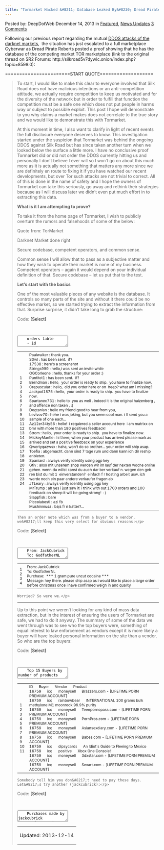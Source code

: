 ```yaml
---
title: "Tormarket Hacked &#8211; Database Leaked By&#8230; Dread Pirate Roberts"
---
```



<span>Posted by: DeepDotWeb </span>
<span>December 14, 2013</span>
<span>in <a href="https://g-i-r.github.io/deepdotweb/category/deepdot-news/" rel="category tag">Featured</a>, <a href="https://g-i-r.github.io/deepdotweb/category/news-updates/" rel="category tag">News Updates</a></span>
<span><a href="https://g-i-r.github.io/deepdotweb/2013/12/14/tormarket-hacked-database-leaked-by-dread-pirate-roberts/#comments">3 Comments</a></span>


<p>Following our previous report regarding the mutual <a href="https://g-i-r.github.io/deepdotweb/2013/12/13/so-whats-going-on-with-all-these-ddos-attacks/">DDOS attacks of the darknet markets</a>,  the situation has just escalated to a full marketplace Cyberwar as Dread Pirate Roberts posted a proof showing that he has the database of the competing market TOR marketplace (link to the original thread on SR2 Forums: http://silkroad5v7dywlc.onion/index.php?topic=8598.0):</p>
<p>=======================START QUOTE===================</p>
<blockquote><p>To start, I would like to make this clear to everyone involved that Silk Road does not have malicious intentions or an anti-competition attitude, we actually require competition to keep us motivated and for the diversity of the network but in order to fulfill that function the competition must be a safe one which does not put people in harms way or subject to possible exploit. This post I hope will demonstrate to you why claims a market makes does not correlate to the true story and we would like to demonstrate this with Tormarket.</p>
<p>At this moment in time, I also want to clarify in light of recent events the full disclosure everyone deserves to know. This investigation started under the suspicion that Tormarket was behind the ongoing DDOS against Silk Road but has since taken another turn when we looked below the surface a little more. I have no conclusive proof Tormarket did or did not order the DDOS currently hitting us and personally I don&#8217;t believe I ever will so I won&#8217;t go on about this much more as it is actually not something that matters any more since we are definitely en route to fixing it if you have watched our recent developments, but over Tor such attacks are not trivial to correct. All of this is done in the name of safety and I hope the owners of Tormarket can take this seriously, go away and rethink their strategies because as I will discuss later we didn&#8217;t even put much effort in to extracting this data.</p>
<p><strong>What is it I am attempting to prove?</strong></p>
<p>To take it from the home page of Tormarket, I wish to publicly overturn the rumors and falsehoods of some of the below:</p>
<div>
<div>Quote from: TorMarket</div>
</div>
<p>Darknet Market done right</p>
<p>Secure codebase, competent operators, and common sense.</p>
<p>Common sense I will allow that to pass as a subjective matter and how they wish to operate their market is none of my business. Competent operators &#8211; again it would depend on your individual definition of that. Secure codebase &#8211; let us put that to the test.</p>
<p><strong>Let&#8217;s start with the basics</strong></p>
<p>One of the most valuable pieces of any website is the database. It controls so many parts of the site and without it there could be no effective market, so we started trying to extract the information from that. Surprise surprise, it didn&#8217;t take long to grab the structure:</p>
<div>Code: <a>[Select]</a></div>
    
<div id="crayon-581cb69c9ef2d133486314" class="crayon-syntax crayon-theme-classic crayon-font-monaco crayon-os-pc print-yes notranslate" data-settings=" minimize scroll-mouseover" style=" margin-top: 12px; margin-bottom: 12px; font-size: 12px !important; line-height: 15px !important;">
<div class="crayon-toolbar" data-settings=" mouseover overlay hide delay" style="font-size: 12px !important;height: 18px !important; line-height: 18px !important;"><span class="crayon-title"></span>
<div class="crayon-tools" style="font-size: 12px !important;height: 18px !important; line-height: 18px !important;"><div class="crayon-button crayon-nums-button" title="Toggle Line Numbers"><div class="crayon-button-icon"></div></div><div class="crayon-button crayon-plain-button" title="Toggle Plain Code"><div class="crayon-button-icon"></div></div><div class="crayon-button crayon-wrap-button" title="Toggle Line Wrap"><div class="crayon-button-icon"></div></div><div class="crayon-button crayon-expand-button" title="Expand Code"><div class="crayon-button-icon"></div></div><div class="crayon-button crayon-copy-button" title="Copy"><div class="crayon-button-icon"></div></div><div class="crayon-button crayon-popup-button" title="Open Code In New Window"><div class="crayon-button-icon"></div></div></div></div>
<div class="crayon-info" style="min-height: 16.8px !important; line-height: 16.8px !important;"></div>
<div class="crayon-plain-wrap"><textarea wrap="soft" class="crayon-plain print-no" data-settings="dblclick" readonly style="-moz-tab-size:4; -o-tab-size:4; -webkit-tab-size:4; tab-size:4; font-size: 12px !important; line-height: 15px !important;">
    orders table
    - id
    - price
    - status
    - qt
    - address
    - notes
    - crypto_currency_id
    - buyer_id
    - buyer_username
    - vendor_username
    - vendor_id
    
    vendor table
    - id
    - username
    - banned
    - currency
    - location
    - messages_id
    - messages_body</textarea></div>
<div class="crayon-main" style="">
<table class="crayon-table">
<tr class="crayon-row">
<td class="crayon-nums " data-settings="show">
<div class="crayon-nums-content" style="font-size: 12px !important; line-height: 15px !important;"><div class="crayon-num" data-line="crayon-581cb69c9ef2d133486314-1">1</div><div class="crayon-num crayon-striped-num" data-line="crayon-581cb69c9ef2d133486314-2">2</div><div class="crayon-num" data-line="crayon-581cb69c9ef2d133486314-3">3</div><div class="crayon-num crayon-striped-num" data-line="crayon-581cb69c9ef2d133486314-4">4</div><div class="crayon-num" data-line="crayon-581cb69c9ef2d133486314-5">5</div><div class="crayon-num crayon-striped-num" data-line="crayon-581cb69c9ef2d133486314-6">6</div><div class="crayon-num" data-line="crayon-581cb69c9ef2d133486314-7">7</div><div class="crayon-num crayon-striped-num" data-line="crayon-581cb69c9ef2d133486314-8">8</div><div class="crayon-num" data-line="crayon-581cb69c9ef2d133486314-9">9</div><div class="crayon-num crayon-striped-num" data-line="crayon-581cb69c9ef2d133486314-10">10</div><div class="crayon-num" data-line="crayon-581cb69c9ef2d133486314-11">11</div><div class="crayon-num crayon-striped-num" data-line="crayon-581cb69c9ef2d133486314-12">12</div><div class="crayon-num" data-line="crayon-581cb69c9ef2d133486314-13">13</div><div class="crayon-num crayon-striped-num" data-line="crayon-581cb69c9ef2d133486314-14">14</div><div class="crayon-num" data-line="crayon-581cb69c9ef2d133486314-15">15</div><div class="crayon-num crayon-striped-num" data-line="crayon-581cb69c9ef2d133486314-16">16</div><div class="crayon-num" data-line="crayon-581cb69c9ef2d133486314-17">17</div><div class="crayon-num crayon-striped-num" data-line="crayon-581cb69c9ef2d133486314-18">18</div><div class="crayon-num" data-line="crayon-581cb69c9ef2d133486314-19">19</div><div class="crayon-num crayon-striped-num" data-line="crayon-581cb69c9ef2d133486314-20">20</div><div class="crayon-num" data-line="crayon-581cb69c9ef2d133486314-21">21</div></div>
</td>
<td class="crayon-code"><div class="crayon-pre" style="font-size: 12px !important; line-height: 15px !important; -moz-tab-size:4; -o-tab-size:4; -webkit-tab-size:4; tab-size:4;"><div class="crayon-line" id="crayon-581cb69c9ef2d133486314-1"><span class="crayon-e">orders </span><span class="crayon-i">table</span></div><div class="crayon-line crayon-striped-line" id="crayon-581cb69c9ef2d133486314-2"> <span class="crayon-h"> </span><span class="crayon-o">-</span><span class="crayon-h"> </span><span class="crayon-i">id</span></div><div class="crayon-line" id="crayon-581cb69c9ef2d133486314-3"> <span class="crayon-h"> </span><span class="crayon-o">-</span><span class="crayon-h"> </span><span class="crayon-i">price</span></div><div class="crayon-line crayon-striped-line" id="crayon-581cb69c9ef2d133486314-4"> <span class="crayon-h"> </span><span class="crayon-o">-</span><span class="crayon-h"> </span><span class="crayon-i">status</span></div><div class="crayon-line" id="crayon-581cb69c9ef2d133486314-5"> <span class="crayon-h"> </span><span class="crayon-o">-</span><span class="crayon-h"> </span><span class="crayon-i">qt</span></div><div class="crayon-line crayon-striped-line" id="crayon-581cb69c9ef2d133486314-6"> <span class="crayon-h"> </span><span class="crayon-o">-</span><span class="crayon-h"> </span><span class="crayon-i">address</span></div><div class="crayon-line" id="crayon-581cb69c9ef2d133486314-7"> <span class="crayon-h"> </span><span class="crayon-o">-</span><span class="crayon-h"> </span><span class="crayon-i">notes</span></div><div class="crayon-line crayon-striped-line" id="crayon-581cb69c9ef2d133486314-8"> <span class="crayon-h"> </span><span class="crayon-o">-</span><span class="crayon-h"> </span><span class="crayon-v">crypto_currency</span><span class="crayon-sy">_</span>id<span class="crayon-h"> </span></div><div class="crayon-line" id="crayon-581cb69c9ef2d133486314-9"> <span class="crayon-h"> </span><span class="crayon-o">-</span><span class="crayon-h"> </span><span class="crayon-v">buyer</span><span class="crayon-sy">_</span>id</div><div class="crayon-line crayon-striped-line" id="crayon-581cb69c9ef2d133486314-10"> <span class="crayon-h"> </span><span class="crayon-o">-</span><span class="crayon-h"> </span><span class="crayon-v">buyer</span><span class="crayon-sy">_</span>username</div><div class="crayon-line" id="crayon-581cb69c9ef2d133486314-11"> <span class="crayon-h"> </span><span class="crayon-o">-</span><span class="crayon-h"> </span><span class="crayon-v">vendor</span><span class="crayon-sy">_</span>username</div><div class="crayon-line crayon-striped-line" id="crayon-581cb69c9ef2d133486314-12"> <span class="crayon-h"> </span><span class="crayon-o">-</span><span class="crayon-h"> </span><span class="crayon-e">vendor_id</span></div><div class="crayon-line" id="crayon-581cb69c9ef2d133486314-13">&nbsp;</div><div class="crayon-line crayon-striped-line" id="crayon-581cb69c9ef2d133486314-14"><span class="crayon-e">vendor </span><span class="crayon-i">table</span></div><div class="crayon-line" id="crayon-581cb69c9ef2d133486314-15"> <span class="crayon-h"> </span><span class="crayon-o">-</span><span class="crayon-h"> </span><span class="crayon-i">id</span></div><div class="crayon-line crayon-striped-line" id="crayon-581cb69c9ef2d133486314-16"> <span class="crayon-h"> </span><span class="crayon-o">-</span><span class="crayon-h"> </span><span class="crayon-i">username</span></div><div class="crayon-line" id="crayon-581cb69c9ef2d133486314-17"> <span class="crayon-h"> </span><span class="crayon-o">-</span><span class="crayon-h"> </span><span class="crayon-i">banned</span></div><div class="crayon-line crayon-striped-line" id="crayon-581cb69c9ef2d133486314-18"> <span class="crayon-h"> </span><span class="crayon-o">-</span><span class="crayon-h"> </span><span class="crayon-i">currency</span></div><div class="crayon-line" id="crayon-581cb69c9ef2d133486314-19"> <span class="crayon-h"> </span><span class="crayon-o">-</span><span class="crayon-h"> </span><span class="crayon-i">location</span></div><div class="crayon-line crayon-striped-line" id="crayon-581cb69c9ef2d133486314-20"> <span class="crayon-h"> </span><span class="crayon-o">-</span><span class="crayon-h"> </span><span class="crayon-v">messages</span><span class="crayon-sy">_</span>id</div><div class="crayon-line" id="crayon-581cb69c9ef2d133486314-21"> <span class="crayon-h"> </span><span class="crayon-o">-</span><span class="crayon-h"> </span><span class="crayon-v">messages_body</span></div></div></td>
</tr>
</table>
</div>
</div>
    
    Now we&#8217;ve had a sneak peak at their table structure, it was decided to have a trawl through the messages that vendors had sent to customers. We will list a little segment below, some vendors here might recognize their own messages with of course sensitive information removed from below.</p>
<div>Code: <a>[Select]</a></div>
    
<div id="crayon-581cb69c9ef3f037753930" class="crayon-syntax crayon-theme-classic crayon-font-monaco crayon-os-pc print-yes notranslate" data-settings=" minimize scroll-mouseover" style=" margin-top: 12px; margin-bottom: 12px; font-size: 12px !important; line-height: 15px !important;">
<div class="crayon-toolbar" data-settings=" mouseover overlay hide delay" style="font-size: 12px !important;height: 18px !important; line-height: 18px !important;"><span class="crayon-title"></span>
<div class="crayon-tools" style="font-size: 12px !important;height: 18px !important; line-height: 18px !important;"><div class="crayon-button crayon-nums-button" title="Toggle Line Numbers"><div class="crayon-button-icon"></div></div><div class="crayon-button crayon-plain-button" title="Toggle Plain Code"><div class="crayon-button-icon"></div></div><div class="crayon-button crayon-wrap-button" title="Toggle Line Wrap"><div class="crayon-button-icon"></div></div><div class="crayon-button crayon-expand-button" title="Expand Code"><div class="crayon-button-icon"></div></div><div class="crayon-button crayon-copy-button" title="Copy"><div class="crayon-button-icon"></div></div><div class="crayon-button crayon-popup-button" title="Open Code In New Window"><div class="crayon-button-icon"></div></div></div></div>
<div class="crayon-info" style="min-height: 16.8px !important; line-height: 16.8px !important;"></div>
<div class="crayon-plain-wrap"><textarea wrap="soft" class="crayon-plain print-no" data-settings="dblclick" readonly style="-moz-tab-size:4; -o-tab-size:4; -webkit-tab-size:4; tab-size:4; font-size: 12px !important; line-height: 15px !important;">
    Paulwalker : thank you.
    S0wl : has been sent.  if?
    17538 : here's a screenshot
    Strings999 : hello,i was sent an invite while
    OGCorleone : hello, thanks for your order :)
    Puntitot1 : has been sent.  if?
    Berndman : hello,  your order is ready to ship.  you have to finalize now.
    Crepuscular : hello,  did you order here or on  heep? what am i missing?
    Jackpot1875 : hello,  your order is ready to ship.  you have to finalize now.
    Spartanec731 : hello to  you as well . indeed it is the original haizenberg , and offence non taken , :)
    Dogtanian : hello my friend good to hear from you,
    Levlvov70 : hehe i was joking, but you seem cool man. i ll send you a sample of one each...
    Az12er34ty56 : hello!  i requiered a seller account here  i am matrixx on bmr with more than 180 positives feedback!
    Strom : hello,  your order is ready to ship.  you have to finalize now.
    MickeyMantle : hi there, when your product has arrived please mark as arrived and set a positive feedback on your experience
    Qwertyqazwsx : haha, won't do so brother... your order will ship asap.
    Toefia : abgemacht. dann sind 7 tage rum und dann kann ich dir reship anbieten.
    Spaniard : always verify identity using pgp key
    Gtiv : allso mit unserem shop werden wir im lauf der nexten woche online gehen. wenn du willst kanst du auch dar ber verkauf n. wegen den geb ren bist du mit 1  einverstanden?  einfach f r hosting arbeit usw. ich werde noch ein paar andere verkaufer fragen ab
    JTLeary : always verify identity using pgp key
    MrTrump : ah yes i just saw it! i think with out 1700 orders and 100  feedback on sheep it will be going strong! -)
    Slappfisk : bare
    Piccolabesti : azi fb
    Mushinmusa : bajs fr n katter?...   </textarea></div>
<div class="crayon-main" style="">
<table class="crayon-table">
<tr class="crayon-row">
<td class="crayon-nums " data-settings="show">
<div class="crayon-nums-content" style="font-size: 12px !important; line-height: 15px !important;"><div class="crayon-num" data-line="crayon-581cb69c9ef3f037753930-1">1</div><div class="crayon-num crayon-striped-num" data-line="crayon-581cb69c9ef3f037753930-2">2</div><div class="crayon-num" data-line="crayon-581cb69c9ef3f037753930-3">3</div><div class="crayon-num crayon-striped-num" data-line="crayon-581cb69c9ef3f037753930-4">4</div><div class="crayon-num" data-line="crayon-581cb69c9ef3f037753930-5">5</div><div class="crayon-num crayon-striped-num" data-line="crayon-581cb69c9ef3f037753930-6">6</div><div class="crayon-num" data-line="crayon-581cb69c9ef3f037753930-7">7</div><div class="crayon-num crayon-striped-num" data-line="crayon-581cb69c9ef3f037753930-8">8</div><div class="crayon-num" data-line="crayon-581cb69c9ef3f037753930-9">9</div><div class="crayon-num crayon-striped-num" data-line="crayon-581cb69c9ef3f037753930-10">10</div><div class="crayon-num" data-line="crayon-581cb69c9ef3f037753930-11">11</div><div class="crayon-num crayon-striped-num" data-line="crayon-581cb69c9ef3f037753930-12">12</div><div class="crayon-num" data-line="crayon-581cb69c9ef3f037753930-13">13</div><div class="crayon-num crayon-striped-num" data-line="crayon-581cb69c9ef3f037753930-14">14</div><div class="crayon-num" data-line="crayon-581cb69c9ef3f037753930-15">15</div><div class="crayon-num crayon-striped-num" data-line="crayon-581cb69c9ef3f037753930-16">16</div><div class="crayon-num" data-line="crayon-581cb69c9ef3f037753930-17">17</div><div class="crayon-num crayon-striped-num" data-line="crayon-581cb69c9ef3f037753930-18">18</div><div class="crayon-num" data-line="crayon-581cb69c9ef3f037753930-19">19</div><div class="crayon-num crayon-striped-num" data-line="crayon-581cb69c9ef3f037753930-20">20</div><div class="crayon-num" data-line="crayon-581cb69c9ef3f037753930-21">21</div><div class="crayon-num crayon-striped-num" data-line="crayon-581cb69c9ef3f037753930-22">22</div><div class="crayon-num" data-line="crayon-581cb69c9ef3f037753930-23">23</div><div class="crayon-num crayon-striped-num" data-line="crayon-581cb69c9ef3f037753930-24">24</div></div>
</td>
<td class="crayon-code"><div class="crayon-pre" style="font-size: 12px !important; line-height: 15px !important; -moz-tab-size:4; -o-tab-size:4; -webkit-tab-size:4; tab-size:4;"><div class="crayon-line" id="crayon-581cb69c9ef3f037753930-1"><span class="crayon-v">Paulwalker</span><span class="crayon-h"> </span><span class="crayon-o">:</span><span class="crayon-h"> </span><span class="crayon-e">thank </span><span class="crayon-v">you</span><span class="crayon-sy">.</span> <span class="crayon-h"> </span> </div><div class="crayon-line crayon-striped-line" id="crayon-581cb69c9ef3f037753930-2"><span class="crayon-v">S0wl</span><span class="crayon-h"> </span><span class="crayon-o">:</span><span class="crayon-h"> </span><span class="crayon-e">has </span><span class="crayon-e">been </span><span class="crayon-v">sent</span><span class="crayon-sy">.</span> <span class="crayon-h"> </span><span class="crayon-st">if</span><span class="crayon-sy">?</span> <span class="crayon-h"> </span> </div><div class="crayon-line" id="crayon-581cb69c9ef3f037753930-3"><span class="crayon-cn">17538</span><span class="crayon-h"> </span><span class="crayon-o">:</span><span class="crayon-h"> </span><span class="crayon-i">here</span><span class="crayon-s">'s a screenshot   </span></div><div class="crayon-line crayon-striped-line" id="crayon-581cb69c9ef3f037753930-4"><span class="crayon-s">Strings999 : hello,i was sent an invite while   </span></div><div class="crayon-line" id="crayon-581cb69c9ef3f037753930-5"><span class="crayon-s">OGCorleone : hello, thanks for your order :)   </span></div><div class="crayon-line crayon-striped-line" id="crayon-581cb69c9ef3f037753930-6"><span class="crayon-s">Puntitot1 : has been sent.  if?   </span></div><div class="crayon-line" id="crayon-581cb69c9ef3f037753930-7"><span class="crayon-s">Berndman : hello,  your order is ready to ship.  you have to finalize now.   </span></div><div class="crayon-line crayon-striped-line" id="crayon-581cb69c9ef3f037753930-8"><span class="crayon-s">Crepuscular : hello,  did you order here or on  heep? what am i missing?   </span></div><div class="crayon-line" id="crayon-581cb69c9ef3f037753930-9"><span class="crayon-s">Jackpot1875 : hello,  your order is ready to ship.  you have to finalize now.   </span></div><div class="crayon-line crayon-striped-line" id="crayon-581cb69c9ef3f037753930-10"><span class="crayon-s">Spartanec731 : hello to  you as well . indeed it is the original haizenberg , and offence non taken , :)   </span></div><div class="crayon-line" id="crayon-581cb69c9ef3f037753930-11"><span class="crayon-s">Dogtanian : hello my friend good to hear from you,   </span></div><div class="crayon-line crayon-striped-line" id="crayon-581cb69c9ef3f037753930-12"><span class="crayon-s">Levlvov70 : hehe i was joking, but you seem cool man. i ll send you a sample of one each...   </span></div><div class="crayon-line" id="crayon-581cb69c9ef3f037753930-13"><span class="crayon-s">Az12er34ty56 : hello!  i requiered a seller account here  i am matrixx on bmr with more than 180 positives feedback!   </span></div><div class="crayon-line crayon-striped-line" id="crayon-581cb69c9ef3f037753930-14"><span class="crayon-s">Strom : hello,  your order is ready to ship.  you have to finalize now.   </span></div><div class="crayon-line" id="crayon-581cb69c9ef3f037753930-15"><span class="crayon-s">MickeyMantle : hi there, when your product has arrived please mark as arrived and set a positive feedback on your experience   </span></div><div class="crayon-line crayon-striped-line" id="crayon-581cb69c9ef3f037753930-16"><span class="crayon-s">Qwertyqazwsx : haha, won'</span><span class="crayon-i">t</span><span class="crayon-h"> </span><span class="crayon-st">do</span><span class="crayon-h"> </span><span class="crayon-e">so </span><span class="crayon-v">brother</span><span class="crayon-sy">.</span><span class="crayon-sy">.</span><span class="crayon-sy">.</span><span class="crayon-h"> </span><span class="crayon-e">your </span><span class="crayon-e">order </span><span class="crayon-e">will </span><span class="crayon-e">ship </span><span class="crayon-v">asap</span><span class="crayon-sy">.</span> <span class="crayon-h"> </span> </div><div class="crayon-line" id="crayon-581cb69c9ef3f037753930-17"><span class="crayon-v">Toefia</span><span class="crayon-h"> </span><span class="crayon-o">:</span><span class="crayon-h"> </span><span class="crayon-v">abgemacht</span><span class="crayon-sy">.</span><span class="crayon-h"> </span><span class="crayon-e">dann </span><span class="crayon-i">sind</span><span class="crayon-h"> </span><span class="crayon-cn">7</span><span class="crayon-h"> </span><span class="crayon-e">tage </span><span class="crayon-e">rum </span><span class="crayon-e">und </span><span class="crayon-e">dann </span><span class="crayon-e">kann </span><span class="crayon-e">ich </span><span class="crayon-e">dir </span><span class="crayon-e">reship </span><span class="crayon-v">anbieten</span><span class="crayon-sy">.</span> <span class="crayon-h"> </span> </div><div class="crayon-line crayon-striped-line" id="crayon-581cb69c9ef3f037753930-18"><span class="crayon-v">Spaniard</span><span class="crayon-h"> </span><span class="crayon-o">:</span><span class="crayon-h"> </span><span class="crayon-e">always </span><span class="crayon-e">verify </span><span class="crayon-e">identity </span><span class="crayon-e">using </span><span class="crayon-e">pgp </span><span class="crayon-i">key</span> <span class="crayon-h"> </span> </div><div class="crayon-line" id="crayon-581cb69c9ef3f037753930-19"><span class="crayon-v">Gtiv</span><span class="crayon-h"> </span><span class="crayon-o">:</span><span class="crayon-h"> </span><span class="crayon-e">allso </span><span class="crayon-e">mit </span><span class="crayon-e">unserem </span><span class="crayon-e">shop </span><span class="crayon-e">werden </span><span class="crayon-e">wir </span><span class="crayon-e">im </span><span class="crayon-e">lauf </span><span class="crayon-e">der </span><span class="crayon-e">nexten </span><span class="crayon-e">woche </span><span class="crayon-e">online </span><span class="crayon-v">gehen</span><span class="crayon-sy">.</span><span class="crayon-h"> </span><span class="crayon-e">wenn </span><span class="crayon-e">du </span><span class="crayon-e">willst </span><span class="crayon-e">kanst </span><span class="crayon-e">du </span><span class="crayon-e">auch </span><span class="crayon-e">dar </span><span class="crayon-e">ber </span><span class="crayon-i">verkauf</span><span class="crayon-h"> </span><span class="crayon-v">n</span><span class="crayon-sy">.</span><span class="crayon-h"> </span><span class="crayon-e">wegen </span><span class="crayon-e">den </span><span class="crayon-e">geb </span><span class="crayon-e">ren </span><span class="crayon-e">bist </span><span class="crayon-e">du </span><span class="crayon-i">mit</span><span class="crayon-h"> </span><span class="crayon-cn">1</span> <span class="crayon-h"> </span><span class="crayon-v">einverstanden</span><span class="crayon-sy">?</span> <span class="crayon-h"> </span><span class="crayon-i">einfach</span><span class="crayon-h"> </span><span class="crayon-i">f</span><span class="crayon-h"> </span><span class="crayon-i">r</span><span class="crayon-h"> </span><span class="crayon-e">hosting </span><span class="crayon-e">arbeit </span><span class="crayon-v">usw</span><span class="crayon-sy">.</span><span class="crayon-h"> </span><span class="crayon-e">ich </span><span class="crayon-e">werde </span><span class="crayon-e">noch </span><span class="crayon-e">ein </span><span class="crayon-e">paar </span><span class="crayon-e">andere </span><span class="crayon-e">verkaufer </span><span class="crayon-e">fragen </span><span class="crayon-e">ab</span></div><div class="crayon-line crayon-striped-line" id="crayon-581cb69c9ef3f037753930-20"><span class="crayon-v">JTLeary</span><span class="crayon-h"> </span><span class="crayon-o">:</span><span class="crayon-h"> </span><span class="crayon-e">always </span><span class="crayon-e">verify </span><span class="crayon-e">identity </span><span class="crayon-e">using </span><span class="crayon-e">pgp </span><span class="crayon-e">key</span></div><div class="crayon-line" id="crayon-581cb69c9ef3f037753930-21"><span class="crayon-v">MrTrump</span><span class="crayon-h"> </span><span class="crayon-o">:</span><span class="crayon-h"> </span><span class="crayon-e">ah </span><span class="crayon-i">yes</span><span class="crayon-h"> </span><span class="crayon-i">i</span><span class="crayon-h"> </span><span class="crayon-e">just </span><span class="crayon-e">saw </span><span class="crayon-v">it</span><span class="crayon-o">!</span><span class="crayon-h"> </span><span class="crayon-i">i</span><span class="crayon-h"> </span><span class="crayon-e">think </span><span class="crayon-e">with </span><span class="crayon-i">out</span><span class="crayon-h"> </span><span class="crayon-cn">1700</span><span class="crayon-h"> </span><span class="crayon-e">orders </span><span class="crayon-st">and</span><span class="crayon-h"> </span><span class="crayon-cn">100</span> <span class="crayon-h"> </span><span class="crayon-e">feedback </span><span class="crayon-e">on </span><span class="crayon-e">sheep </span><span class="crayon-e">it </span><span class="crayon-e">will </span><span class="crayon-e">be </span><span class="crayon-e">going </span><span class="crayon-v">strong</span><span class="crayon-o">!</span><span class="crayon-h"> </span><span class="crayon-o">-</span><span class="crayon-sy">)</span><span class="crayon-h"> </span></div><div class="crayon-line crayon-striped-line" id="crayon-581cb69c9ef3f037753930-22"><span class="crayon-v">Slappfisk</span><span class="crayon-h"> </span><span class="crayon-o">:</span><span class="crayon-h"> </span><span class="crayon-i">bare</span> <span class="crayon-h"> </span> </div><div class="crayon-line" id="crayon-581cb69c9ef3f037753930-23"><span class="crayon-v">Piccolabesti</span><span class="crayon-h"> </span><span class="crayon-o">:</span><span class="crayon-h"> </span><span class="crayon-e">azi </span><span class="crayon-i">fb</span> <span class="crayon-h"> </span> </div><div class="crayon-line crayon-striped-line" id="crayon-581cb69c9ef3f037753930-24"><span class="crayon-v">Mushinmusa</span><span class="crayon-h"> </span><span class="crayon-o">:</span><span class="crayon-h"> </span><span class="crayon-e">bajs </span><span class="crayon-i">fr</span><span class="crayon-h"> </span><span class="crayon-i">n</span><span class="crayon-h"> </span><span class="crayon-v">katter</span><span class="crayon-sy">?</span><span class="crayon-sy">.</span><span class="crayon-sy">.</span><span class="crayon-sy">.</span> <span class="crayon-h"> </span> </div></div></td>
</tr>
</table>
</div>
</div>
    
    Then an order note which was from a buyer to a vendor, we&#8217;ll keep this very select for obvious reasons:</p>
<div>Code: <a>[Select]</a></div>
    
<div id="crayon-581cb69c9ef4c500279208" class="crayon-syntax crayon-theme-classic crayon-font-monaco crayon-os-pc print-yes notranslate" data-settings=" minimize scroll-mouseover" style=" margin-top: 12px; margin-bottom: 12px; font-size: 12px !important; line-height: 15px !important;">
<div class="crayon-toolbar" data-settings=" mouseover overlay hide delay" style="font-size: 12px !important;height: 18px !important; line-height: 18px !important;"><span class="crayon-title"></span>
<div class="crayon-tools" style="font-size: 12px !important;height: 18px !important; line-height: 18px !important;"><div class="crayon-button crayon-nums-button" title="Toggle Line Numbers"><div class="crayon-button-icon"></div></div><div class="crayon-button crayon-plain-button" title="Toggle Plain Code"><div class="crayon-button-icon"></div></div><div class="crayon-button crayon-wrap-button" title="Toggle Line Wrap"><div class="crayon-button-icon"></div></div><div class="crayon-button crayon-expand-button" title="Expand Code"><div class="crayon-button-icon"></div></div><div class="crayon-button crayon-copy-button" title="Copy"><div class="crayon-button-icon"></div></div><div class="crayon-button crayon-popup-button" title="Open Code In New Window"><div class="crayon-button-icon"></div></div></div></div>
<div class="crayon-info" style="min-height: 16.8px !important; line-height: 16.8px !important;"></div>
<div class="crayon-plain-wrap"><textarea wrap="soft" class="crayon-plain print-no" data-settings="dblclick" readonly style="-moz-tab-size:4; -o-tab-size:4; -webkit-tab-size:4; tab-size:4; font-size: 12px !important; line-height: 15px !important;">
    From: JackCubrick
    To: GodfatherNL
    Purchase:  *** 1 gram pure uncut cocaine ***
    Message: hey there. please ship asap as i would like to place a large order before christmas once i have confirmed weigh in and quality</textarea></div>
<div class="crayon-main" style="">
<table class="crayon-table">
<tr class="crayon-row">
<td class="crayon-nums " data-settings="show">
<div class="crayon-nums-content" style="font-size: 12px !important; line-height: 15px !important;"><div class="crayon-num" data-line="crayon-581cb69c9ef4c500279208-1">1</div><div class="crayon-num crayon-striped-num" data-line="crayon-581cb69c9ef4c500279208-2">2</div><div class="crayon-num" data-line="crayon-581cb69c9ef4c500279208-3">3</div><div class="crayon-num crayon-striped-num" data-line="crayon-581cb69c9ef4c500279208-4">4</div></div>
</td>
<td class="crayon-code"><div class="crayon-pre" style="font-size: 12px !important; line-height: 15px !important; -moz-tab-size:4; -o-tab-size:4; -webkit-tab-size:4; tab-size:4;"><div class="crayon-line" id="crayon-581cb69c9ef4c500279208-1"><span class="crayon-v">From</span><span class="crayon-o">:</span><span class="crayon-h"> </span><span class="crayon-e">JackCubrick</span></div><div class="crayon-line crayon-striped-line" id="crayon-581cb69c9ef4c500279208-2"><span class="crayon-st">To</span><span class="crayon-o">:</span><span class="crayon-h"> </span><span class="crayon-e">GodfatherNL</span></div><div class="crayon-line" id="crayon-581cb69c9ef4c500279208-3"><span class="crayon-v">Purchase</span><span class="crayon-o">:</span> <span class="crayon-h"> </span><span class="crayon-o">*</span><span class="crayon-o">*</span><span class="crayon-o">*</span><span class="crayon-h"> </span><span class="crayon-cn">1</span><span class="crayon-h"> </span><span class="crayon-e">gram </span><span class="crayon-e">pure </span><span class="crayon-e">uncut </span><span class="crayon-e ">cocaine *</span><span class="crayon-o">*</span><span class="crayon-o">*</span></div><div class="crayon-line crayon-striped-line" id="crayon-581cb69c9ef4c500279208-4"><span class="crayon-v">Message</span><span class="crayon-o">:</span><span class="crayon-h"> </span><span class="crayon-e">hey </span><span class="crayon-v">there</span><span class="crayon-sy">.</span><span class="crayon-h"> </span><span class="crayon-e">please </span><span class="crayon-e">ship </span><span class="crayon-e">asap </span><span class="crayon-st">as</span><span class="crayon-h"> </span><span class="crayon-i">i</span><span class="crayon-h"> </span><span class="crayon-e">would </span><span class="crayon-e">like </span><span class="crayon-st">to</span><span class="crayon-h"> </span><span class="crayon-i">place</span><span class="crayon-h"> </span><span class="crayon-i">a</span><span class="crayon-h"> </span><span class="crayon-e">large </span><span class="crayon-e">order </span><span class="crayon-e">before </span><span class="crayon-e">christmas </span><span class="crayon-i">once</span><span class="crayon-h"> </span><span class="crayon-i">i</span><span class="crayon-h"> </span><span class="crayon-e">have </span><span class="crayon-e">confirmed </span><span class="crayon-e">weigh </span><span class="crayon-st">in</span><span class="crayon-h"> </span><span class="crayon-st">and</span><span class="crayon-h"> </span><span class="crayon-v">quality</span></div></div></td>
</tr>
</table>
</div>
</div>
    
    Worried? So were we.</p>
<hr/>
<p>Up to this point we weren&#8217;t looking for any kind of mass data extraction, but in the interest of ensuring the users of Tormarket are safe, we had to do it anyway. The summary of some of the data we went through was to see who the top buyers were, something of equal interest to law enforcement as vendors except it is more likely a buyer will have leaked personal information on the site than a vendor. So who are the top buyers:</p>
<div>Code: <a>[Select]</a></div>
    
<div id="crayon-581cb69c9ef55031949316" class="crayon-syntax crayon-theme-classic crayon-font-monaco crayon-os-pc print-yes notranslate" data-settings=" minimize scroll-mouseover" style=" margin-top: 12px; margin-bottom: 12px; font-size: 12px !important; line-height: 15px !important;">
<div class="crayon-toolbar" data-settings=" mouseover overlay hide delay" style="font-size: 12px !important;height: 18px !important; line-height: 18px !important;"><span class="crayon-title"></span>
<div class="crayon-tools" style="font-size: 12px !important;height: 18px !important; line-height: 18px !important;"><div class="crayon-button crayon-nums-button" title="Toggle Line Numbers"><div class="crayon-button-icon"></div></div><div class="crayon-button crayon-plain-button" title="Toggle Plain Code"><div class="crayon-button-icon"></div></div><div class="crayon-button crayon-wrap-button" title="Toggle Line Wrap"><div class="crayon-button-icon"></div></div><div class="crayon-button crayon-expand-button" title="Expand Code"><div class="crayon-button-icon"></div></div><div class="crayon-button crayon-copy-button" title="Copy"><div class="crayon-button-icon"></div></div><div class="crayon-button crayon-popup-button" title="Open Code In New Window"><div class="crayon-button-icon"></div></div></div></div>
<div class="crayon-info" style="min-height: 16.8px !important; line-height: 16.8px !important;"></div>
<div class="crayon-plain-wrap"><textarea wrap="soft" class="crayon-plain print-no" data-settings="dblclick" readonly style="-moz-tab-size:4; -o-tab-size:4; -webkit-tab-size:4; tab-size:4; font-size: 12px !important; line-height: 15px !important;">
    Top 15 Buyers by number of products purchased
    
    Buyer ID   Buyer Name
    16759      icq
    13621      jackcubrick
    12226      shedrik
    11994      dreamsage
    13100      purpleextreme
    12274      [redacted]
    18634      [redacted]
    10625      sebb66g
    13572      choicethespi
    16611      felsad
    14731      marvel
    11001      madcunt33
    13127      sleep12
    18308      roxas50
    13132      rstevens</textarea></div>
<div class="crayon-main" style="">
<table class="crayon-table">
<tr class="crayon-row">
<td class="crayon-nums " data-settings="show">
<div class="crayon-nums-content" style="font-size: 12px !important; line-height: 15px !important;"><div class="crayon-num" data-line="crayon-581cb69c9ef55031949316-1">1</div><div class="crayon-num crayon-striped-num" data-line="crayon-581cb69c9ef55031949316-2">2</div><div class="crayon-num" data-line="crayon-581cb69c9ef55031949316-3">3</div><div class="crayon-num crayon-striped-num" data-line="crayon-581cb69c9ef55031949316-4">4</div><div class="crayon-num" data-line="crayon-581cb69c9ef55031949316-5">5</div><div class="crayon-num crayon-striped-num" data-line="crayon-581cb69c9ef55031949316-6">6</div><div class="crayon-num" data-line="crayon-581cb69c9ef55031949316-7">7</div><div class="crayon-num crayon-striped-num" data-line="crayon-581cb69c9ef55031949316-8">8</div><div class="crayon-num" data-line="crayon-581cb69c9ef55031949316-9">9</div><div class="crayon-num crayon-striped-num" data-line="crayon-581cb69c9ef55031949316-10">10</div><div class="crayon-num" data-line="crayon-581cb69c9ef55031949316-11">11</div><div class="crayon-num crayon-striped-num" data-line="crayon-581cb69c9ef55031949316-12">12</div><div class="crayon-num" data-line="crayon-581cb69c9ef55031949316-13">13</div><div class="crayon-num crayon-striped-num" data-line="crayon-581cb69c9ef55031949316-14">14</div><div class="crayon-num" data-line="crayon-581cb69c9ef55031949316-15">15</div><div class="crayon-num crayon-striped-num" data-line="crayon-581cb69c9ef55031949316-16">16</div><div class="crayon-num" data-line="crayon-581cb69c9ef55031949316-17">17</div><div class="crayon-num crayon-striped-num" data-line="crayon-581cb69c9ef55031949316-18">18</div></div>
</td>
<td class="crayon-code"><div class="crayon-pre" style="font-size: 12px !important; line-height: 15px !important; -moz-tab-size:4; -o-tab-size:4; -webkit-tab-size:4; tab-size:4;"><div class="crayon-line" id="crayon-581cb69c9ef55031949316-1"><span class="crayon-i">Top</span><span class="crayon-h"> </span><span class="crayon-cn">15</span><span class="crayon-h"> </span><span class="crayon-e">Buyers </span><span class="crayon-e">by </span><span class="crayon-e">number </span><span class="crayon-e">of </span><span class="crayon-e">products </span><span class="crayon-e">purchased</span></div><div class="crayon-line crayon-striped-line" id="crayon-581cb69c9ef55031949316-2">&nbsp;</div><div class="crayon-line" id="crayon-581cb69c9ef55031949316-3"><span class="crayon-e">Buyer </span><span class="crayon-i">ID</span> <span class="crayon-h"> </span> <span class="crayon-e">Buyer </span><span class="crayon-i">Name</span></div><div class="crayon-line crayon-striped-line" id="crayon-581cb69c9ef55031949316-4"><span class="crayon-cn">16759</span> <span class="crayon-h"> </span> <span class="crayon-h"> </span> <span class="crayon-h"> </span><span class="crayon-i">icq</span></div><div class="crayon-line" id="crayon-581cb69c9ef55031949316-5"><span class="crayon-cn">13621</span> <span class="crayon-h"> </span> <span class="crayon-h"> </span> <span class="crayon-h"> </span><span class="crayon-i">jackcubrick</span></div><div class="crayon-line crayon-striped-line" id="crayon-581cb69c9ef55031949316-6"><span class="crayon-cn">12226</span> <span class="crayon-h"> </span> <span class="crayon-h"> </span> <span class="crayon-h"> </span><span class="crayon-i">shedrik</span></div><div class="crayon-line" id="crayon-581cb69c9ef55031949316-7"><span class="crayon-cn">11994</span> <span class="crayon-h"> </span> <span class="crayon-h"> </span> <span class="crayon-h"> </span><span class="crayon-i">dreamsage</span></div><div class="crayon-line crayon-striped-line" id="crayon-581cb69c9ef55031949316-8"><span class="crayon-cn">13100</span> <span class="crayon-h"> </span> <span class="crayon-h"> </span> <span class="crayon-h"> </span><span class="crayon-i">purpleextreme</span></div><div class="crayon-line" id="crayon-581cb69c9ef55031949316-9"><span class="crayon-cn">12274</span> <span class="crayon-h"> </span> <span class="crayon-h"> </span> <span class="crayon-h"> </span><span class="crayon-sy">[</span><span class="crayon-v">redacted</span><span class="crayon-sy">]</span></div><div class="crayon-line crayon-striped-line" id="crayon-581cb69c9ef55031949316-10"><span class="crayon-cn">18634</span> <span class="crayon-h"> </span> <span class="crayon-h"> </span> <span class="crayon-h"> </span><span class="crayon-sy">[</span><span class="crayon-v">redacted</span><span class="crayon-sy">]</span></div><div class="crayon-line" id="crayon-581cb69c9ef55031949316-11"><span class="crayon-cn">10625</span> <span class="crayon-h"> </span> <span class="crayon-h"> </span> <span class="crayon-h"> </span><span class="crayon-i">sebb66g</span></div><div class="crayon-line crayon-striped-line" id="crayon-581cb69c9ef55031949316-12"><span class="crayon-cn">13572</span> <span class="crayon-h"> </span> <span class="crayon-h"> </span> <span class="crayon-h"> </span><span class="crayon-i">choicethespi</span></div><div class="crayon-line" id="crayon-581cb69c9ef55031949316-13"><span class="crayon-cn">16611</span> <span class="crayon-h"> </span> <span class="crayon-h"> </span> <span class="crayon-h"> </span><span class="crayon-i">felsad</span></div><div class="crayon-line crayon-striped-line" id="crayon-581cb69c9ef55031949316-14"><span class="crayon-cn">14731</span> <span class="crayon-h"> </span> <span class="crayon-h"> </span> <span class="crayon-h"> </span><span class="crayon-i">marvel</span></div><div class="crayon-line" id="crayon-581cb69c9ef55031949316-15"><span class="crayon-cn">11001</span> <span class="crayon-h"> </span> <span class="crayon-h"> </span> <span class="crayon-h"> </span><span class="crayon-i">madcunt33</span></div><div class="crayon-line crayon-striped-line" id="crayon-581cb69c9ef55031949316-16"><span class="crayon-cn">13127</span> <span class="crayon-h"> </span> <span class="crayon-h"> </span> <span class="crayon-h"> </span><span class="crayon-i">sleep12</span></div><div class="crayon-line" id="crayon-581cb69c9ef55031949316-17"><span class="crayon-cn">18308</span> <span class="crayon-h"> </span> <span class="crayon-h"> </span> <span class="crayon-h"> </span><span class="crayon-i">roxas50</span></div><div class="crayon-line crayon-striped-line" id="crayon-581cb69c9ef55031949316-18"><span class="crayon-cn">13132</span> <span class="crayon-h"> </span> <span class="crayon-h"> </span> <span class="crayon-h"> </span><span class="crayon-v">rstevens</span></div></div></td>
</tr>
</table>
</div>
</div>
    
    So user icq has the highest amount of products purchased. We investigated a little further to see precisely what he bought (and we could do this for every buyer I would like to point out):</p>
<div>Code: <a>[Select]</a></div>
    
<div id="crayon-581cb69c9ef5f353367188" class="crayon-syntax crayon-theme-classic crayon-font-monaco crayon-os-pc print-yes notranslate" data-settings=" minimize scroll-mouseover" style=" margin-top: 12px; margin-bottom: 12px; font-size: 12px !important; line-height: 15px !important;">
<div class="crayon-toolbar" data-settings=" mouseover overlay hide delay" style="font-size: 12px !important;height: 18px !important; line-height: 18px !important;"><span class="crayon-title"></span>
<div class="crayon-tools" style="font-size: 12px !important;height: 18px !important; line-height: 18px !important;"><div class="crayon-button crayon-nums-button" title="Toggle Line Numbers"><div class="crayon-button-icon"></div></div><div class="crayon-button crayon-plain-button" title="Toggle Plain Code"><div class="crayon-button-icon"></div></div><div class="crayon-button crayon-wrap-button" title="Toggle Line Wrap"><div class="crayon-button-icon"></div></div><div class="crayon-button crayon-expand-button" title="Expand Code"><div class="crayon-button-icon"></div></div><div class="crayon-button crayon-copy-button" title="Copy"><div class="crayon-button-icon"></div></div><div class="crayon-button crayon-popup-button" title="Open Code In New Window"><div class="crayon-button-icon"></div></div></div></div>
<div class="crayon-info" style="min-height: 16.8px !important; line-height: 16.8px !important;"></div>
<div class="crayon-plain-wrap"><textarea wrap="soft" class="crayon-plain print-no" data-settings="dblclick" readonly style="-moz-tab-size:4; -o-tab-size:4; -webkit-tab-size:4; tab-size:4; font-size: 12px !important; line-height: 15px !important;">
    ID      Buyer      Vendor      Product
    16759      icq      moneysell      Brazzers.com - [LIFETIME PORN PREMIUM ACCOUNT]
    16759      icq      rainbowbear      INTERNATIONAL 100 grams bulk methylone M1 moonrock 99.9% purity
    16759      icq      moneysell      Teenpornopass.com - [LIFETIME PORN PREMIUM ACCOUNT]
    16759      icq      moneysell      PornPros.com - [LIFETIME PORN PREMIUM ACCOUNT]
    16759      icq      moneysell      Asiansexdiary.com - [LIFETIME PORN PREMIUM ACCOUNT]
    16759      icq      moneysell      Babes.com - [LIFETIME PORN PREMIUM ACCOUNT]
    16759      icq      dipsycards      An Idiot's Guide to Fleeing to Mexico
    16759      icq      positive      Xbox One Console!
    16759      icq      moneysell      3dxstar.com - [LIFETIME PORN PREMIUM ACCOUNT]
    16759      icq      moneysell      Sexart.com - [LIFETIME PORN PREMIUM ACCOUNT]</textarea></div>
<div class="crayon-main" style="">
<table class="crayon-table">
<tr class="crayon-row">
<td class="crayon-nums " data-settings="show">
<div class="crayon-nums-content" style="font-size: 12px !important; line-height: 15px !important;"><div class="crayon-num" data-line="crayon-581cb69c9ef5f353367188-1">1</div><div class="crayon-num crayon-striped-num" data-line="crayon-581cb69c9ef5f353367188-2">2</div><div class="crayon-num" data-line="crayon-581cb69c9ef5f353367188-3">3</div><div class="crayon-num crayon-striped-num" data-line="crayon-581cb69c9ef5f353367188-4">4</div><div class="crayon-num" data-line="crayon-581cb69c9ef5f353367188-5">5</div><div class="crayon-num crayon-striped-num" data-line="crayon-581cb69c9ef5f353367188-6">6</div><div class="crayon-num" data-line="crayon-581cb69c9ef5f353367188-7">7</div><div class="crayon-num crayon-striped-num" data-line="crayon-581cb69c9ef5f353367188-8">8</div><div class="crayon-num" data-line="crayon-581cb69c9ef5f353367188-9">9</div><div class="crayon-num crayon-striped-num" data-line="crayon-581cb69c9ef5f353367188-10">10</div><div class="crayon-num" data-line="crayon-581cb69c9ef5f353367188-11">11</div></div>
</td>
<td class="crayon-code"><div class="crayon-pre" style="font-size: 12px !important; line-height: 15px !important; -moz-tab-size:4; -o-tab-size:4; -webkit-tab-size:4; tab-size:4;"><div class="crayon-line" id="crayon-581cb69c9ef5f353367188-1"><span class="crayon-i">ID</span> <span class="crayon-h"> </span> <span class="crayon-h"> </span> <span class="crayon-h"> </span><span class="crayon-i">Buyer</span> <span class="crayon-h"> </span> <span class="crayon-h"> </span> <span class="crayon-h"> </span><span class="crayon-i">Vendor</span> <span class="crayon-h"> </span> <span class="crayon-h"> </span> <span class="crayon-h"> </span><span class="crayon-i">Product</span></div><div class="crayon-line crayon-striped-line" id="crayon-581cb69c9ef5f353367188-2"><span class="crayon-cn">16759</span> <span class="crayon-h"> </span> <span class="crayon-h"> </span> <span class="crayon-h"> </span><span class="crayon-i">icq</span> <span class="crayon-h"> </span> <span class="crayon-h"> </span> <span class="crayon-h"> </span><span class="crayon-i">moneysell</span> <span class="crayon-h"> </span> <span class="crayon-h"> </span> <span class="crayon-h"> </span><span class="crayon-v">Brazzers</span><span class="crayon-sy">.</span><span class="crayon-v">com</span><span class="crayon-h"> </span><span class="crayon-o">-</span><span class="crayon-h"> </span><span class="crayon-sy">[</span><span class="crayon-e">LIFETIME </span><span class="crayon-e">PORN </span><span class="crayon-e">PREMIUM </span><span class="crayon-v">ACCOUNT</span><span class="crayon-sy">]</span></div><div class="crayon-line" id="crayon-581cb69c9ef5f353367188-3"><span class="crayon-cn">16759</span> <span class="crayon-h"> </span> <span class="crayon-h"> </span> <span class="crayon-h"> </span><span class="crayon-i">icq</span> <span class="crayon-h"> </span> <span class="crayon-h"> </span> <span class="crayon-h"> </span><span class="crayon-i">rainbowbear</span> <span class="crayon-h"> </span> <span class="crayon-h"> </span> <span class="crayon-h"> </span><span class="crayon-i">INTERNATIONAL</span><span class="crayon-h"> </span><span class="crayon-cn">100</span><span class="crayon-h"> </span><span class="crayon-e">grams </span><span class="crayon-e">bulk </span><span class="crayon-e">methylone </span><span class="crayon-e">M1 </span><span class="crayon-i">moonrock</span><span class="crayon-h"> </span><span class="crayon-cn">99.9</span><span class="crayon-o">%</span><span class="crayon-h"> </span><span class="crayon-i">purity</span></div><div class="crayon-line crayon-striped-line" id="crayon-581cb69c9ef5f353367188-4"><span class="crayon-cn">16759</span> <span class="crayon-h"> </span> <span class="crayon-h"> </span> <span class="crayon-h"> </span><span class="crayon-i">icq</span> <span class="crayon-h"> </span> <span class="crayon-h"> </span> <span class="crayon-h"> </span><span class="crayon-i">moneysell</span> <span class="crayon-h"> </span> <span class="crayon-h"> </span> <span class="crayon-h"> </span><span class="crayon-v">Teenpornopass</span><span class="crayon-sy">.</span><span class="crayon-v">com</span><span class="crayon-h"> </span><span class="crayon-o">-</span><span class="crayon-h"> </span><span class="crayon-sy">[</span><span class="crayon-e">LIFETIME </span><span class="crayon-e">PORN </span><span class="crayon-e">PREMIUM </span><span class="crayon-v">ACCOUNT</span><span class="crayon-sy">]</span></div><div class="crayon-line" id="crayon-581cb69c9ef5f353367188-5"><span class="crayon-cn">16759</span> <span class="crayon-h"> </span> <span class="crayon-h"> </span> <span class="crayon-h"> </span><span class="crayon-i">icq</span> <span class="crayon-h"> </span> <span class="crayon-h"> </span> <span class="crayon-h"> </span><span class="crayon-i">moneysell</span> <span class="crayon-h"> </span> <span class="crayon-h"> </span> <span class="crayon-h"> </span><span class="crayon-v">PornPros</span><span class="crayon-sy">.</span><span class="crayon-v">com</span><span class="crayon-h"> </span><span class="crayon-o">-</span><span class="crayon-h"> </span><span class="crayon-sy">[</span><span class="crayon-e">LIFETIME </span><span class="crayon-e">PORN </span><span class="crayon-e">PREMIUM </span><span class="crayon-v">ACCOUNT</span><span class="crayon-sy">]</span></div><div class="crayon-line crayon-striped-line" id="crayon-581cb69c9ef5f353367188-6"><span class="crayon-cn">16759</span> <span class="crayon-h"> </span> <span class="crayon-h"> </span> <span class="crayon-h"> </span><span class="crayon-i">icq</span> <span class="crayon-h"> </span> <span class="crayon-h"> </span> <span class="crayon-h"> </span><span class="crayon-i">moneysell</span> <span class="crayon-h"> </span> <span class="crayon-h"> </span> <span class="crayon-h"> </span><span class="crayon-v">Asiansexdiary</span><span class="crayon-sy">.</span><span class="crayon-v">com</span><span class="crayon-h"> </span><span class="crayon-o">-</span><span class="crayon-h"> </span><span class="crayon-sy">[</span><span class="crayon-e">LIFETIME </span><span class="crayon-e">PORN </span><span class="crayon-e">PREMIUM </span><span class="crayon-v">ACCOUNT</span><span class="crayon-sy">]</span></div><div class="crayon-line" id="crayon-581cb69c9ef5f353367188-7"><span class="crayon-cn">16759</span> <span class="crayon-h"> </span> <span class="crayon-h"> </span> <span class="crayon-h"> </span><span class="crayon-i">icq</span> <span class="crayon-h"> </span> <span class="crayon-h"> </span> <span class="crayon-h"> </span><span class="crayon-i">moneysell</span> <span class="crayon-h"> </span> <span class="crayon-h"> </span> <span class="crayon-h"> </span><span class="crayon-v">Babes</span><span class="crayon-sy">.</span><span class="crayon-v">com</span><span class="crayon-h"> </span><span class="crayon-o">-</span><span class="crayon-h"> </span><span class="crayon-sy">[</span><span class="crayon-e">LIFETIME </span><span class="crayon-e">PORN </span><span class="crayon-e">PREMIUM </span><span class="crayon-v">ACCOUNT</span><span class="crayon-sy">]</span></div><div class="crayon-line crayon-striped-line" id="crayon-581cb69c9ef5f353367188-8"><span class="crayon-cn">16759</span> <span class="crayon-h"> </span> <span class="crayon-h"> </span> <span class="crayon-h"> </span><span class="crayon-i">icq</span> <span class="crayon-h"> </span> <span class="crayon-h"> </span> <span class="crayon-h"> </span><span class="crayon-i">dipsycards</span> <span class="crayon-h"> </span> <span class="crayon-h"> </span> <span class="crayon-h"> </span><span class="crayon-e">An </span><span class="crayon-i">Idiot</span>'<span class="crayon-i">s</span><span class="crayon-h"> </span><span class="crayon-e">Guide </span><span class="crayon-st">to</span><span class="crayon-h"> </span><span class="crayon-e">Fleeing </span><span class="crayon-st">to</span><span class="crayon-h"> </span><span class="crayon-i">Mexico</span></div><div class="crayon-line" id="crayon-581cb69c9ef5f353367188-9"><span class="crayon-cn">16759</span> <span class="crayon-h"> </span> <span class="crayon-h"> </span> <span class="crayon-h"> </span><span class="crayon-i">icq</span> <span class="crayon-h"> </span> <span class="crayon-h"> </span> <span class="crayon-h"> </span><span class="crayon-i">positive</span> <span class="crayon-h"> </span> <span class="crayon-h"> </span> <span class="crayon-h"> </span><span class="crayon-e">Xbox </span><span class="crayon-e">One </span><span class="crayon-v">Console</span><span class="crayon-o">!</span></div><div class="crayon-line crayon-striped-line" id="crayon-581cb69c9ef5f353367188-10"><span class="crayon-cn">16759</span> <span class="crayon-h"> </span> <span class="crayon-h"> </span> <span class="crayon-h"> </span><span class="crayon-i">icq</span> <span class="crayon-h"> </span> <span class="crayon-h"> </span> <span class="crayon-h"> </span><span class="crayon-i">moneysell</span> <span class="crayon-h"> </span> <span class="crayon-h"> </span> <span class="crayon-h"> </span><span class="crayon-cn">3dxstar.com</span><span class="crayon-h"> </span><span class="crayon-o">-</span><span class="crayon-h"> </span><span class="crayon-sy">[</span><span class="crayon-e">LIFETIME </span><span class="crayon-e">PORN </span><span class="crayon-e">PREMIUM </span><span class="crayon-v">ACCOUNT</span><span class="crayon-sy">]</span></div><div class="crayon-line" id="crayon-581cb69c9ef5f353367188-11"><span class="crayon-cn">16759</span> <span class="crayon-h"> </span> <span class="crayon-h"> </span> <span class="crayon-h"> </span><span class="crayon-i">icq</span> <span class="crayon-h"> </span> <span class="crayon-h"> </span> <span class="crayon-h"> </span><span class="crayon-i">moneysell</span> <span class="crayon-h"> </span> <span class="crayon-h"> </span> <span class="crayon-h"> </span><span class="crayon-v">Sexart</span><span class="crayon-sy">.</span><span class="crayon-v">com</span><span class="crayon-h"> </span><span class="crayon-o">-</span><span class="crayon-h"> </span><span class="crayon-sy">[</span><span class="crayon-e">LIFETIME </span><span class="crayon-e">PORN </span><span class="crayon-e">PREMIUM </span><span class="crayon-v">ACCOUNT</span><span class="crayon-sy">]</span></div></div></td>
</tr>
</table>
</div>
</div>
    
    Somebody tell him you don&#8217;t need to pay these days. Let&#8217;s try another (jackcubrick):</p>
<div>Code: <a>[Select]</a></div>
    
<div id="crayon-581cb69c9ef6a959472083" class="crayon-syntax crayon-theme-classic crayon-font-monaco crayon-os-pc print-yes notranslate" data-settings=" minimize scroll-mouseover" style=" margin-top: 12px; margin-bottom: 12px; font-size: 12px !important; line-height: 15px !important;">
<div class="crayon-toolbar" data-settings=" mouseover overlay hide delay" style="font-size: 12px !important;height: 18px !important; line-height: 18px !important;"><span class="crayon-title"></span>
<div class="crayon-tools" style="font-size: 12px !important;height: 18px !important; line-height: 18px !important;"><div class="crayon-button crayon-nums-button" title="Toggle Line Numbers"><div class="crayon-button-icon"></div></div><div class="crayon-button crayon-plain-button" title="Toggle Plain Code"><div class="crayon-button-icon"></div></div><div class="crayon-button crayon-wrap-button" title="Toggle Line Wrap"><div class="crayon-button-icon"></div></div><div class="crayon-button crayon-expand-button" title="Expand Code"><div class="crayon-button-icon"></div></div><div class="crayon-button crayon-copy-button" title="Copy"><div class="crayon-button-icon"></div></div><div class="crayon-button crayon-popup-button" title="Open Code In New Window"><div class="crayon-button-icon"></div></div></div></div>
<div class="crayon-info" style="min-height: 16.8px !important; line-height: 16.8px !important;"></div>
<div class="crayon-plain-wrap"><textarea wrap="soft" class="crayon-plain print-no" data-settings="dblclick" readonly style="-moz-tab-size:4; -o-tab-size:4; -webkit-tab-size:4; tab-size:4; font-size: 12px !important; line-height: 15px !important;">
    Purchases made by jackcubrick
    Vendor: Product
    
    PureHeaven : 3 Grams of Tested 90% Cocaine...Verified Vendor!
    ozconnection L 1 gram Peru Cocaine Australia
    sunwu : 250mg Pure Alprazolam Powder (Xanax) - USA
    tomorrowman : 3 grams tan mdma crystals 85%+ purity
    demoniak : 2GR PINK Speed (dry)
    sunwu : 250mg Pure Alprazolam Powder (Xanax) - UK
    wilfred : 3.5g Hydroponic BUDS - HIGH THC - New Vendor Special !!
    justincase : 10 regular seeds - Hindu&amp;amp;#39;s Shiva
    uperspeedbros : 2g of Speed -- Amphetamine sulfate
    godfathernl : *** 1 gram pure uncut cocaine  ***</textarea></div>
<div class="crayon-main" style="">
<table class="crayon-table">
<tr class="crayon-row">
<td class="crayon-nums " data-settings="show">
<div class="crayon-nums-content" style="font-size: 12px !important; line-height: 15px !important;"><div class="crayon-num" data-line="crayon-581cb69c9ef6a959472083-1">1</div><div class="crayon-num crayon-striped-num" data-line="crayon-581cb69c9ef6a959472083-2">2</div><div class="crayon-num" data-line="crayon-581cb69c9ef6a959472083-3">3</div><div class="crayon-num crayon-striped-num" data-line="crayon-581cb69c9ef6a959472083-4">4</div><div class="crayon-num" data-line="crayon-581cb69c9ef6a959472083-5">5</div><div class="crayon-num crayon-striped-num" data-line="crayon-581cb69c9ef6a959472083-6">6</div><div class="crayon-num" data-line="crayon-581cb69c9ef6a959472083-7">7</div><div class="crayon-num crayon-striped-num" data-line="crayon-581cb69c9ef6a959472083-8">8</div><div class="crayon-num" data-line="crayon-581cb69c9ef6a959472083-9">9</div><div class="crayon-num crayon-striped-num" data-line="crayon-581cb69c9ef6a959472083-10">10</div><div class="crayon-num" data-line="crayon-581cb69c9ef6a959472083-11">11</div><div class="crayon-num crayon-striped-num" data-line="crayon-581cb69c9ef6a959472083-12">12</div><div class="crayon-num" data-line="crayon-581cb69c9ef6a959472083-13">13</div></div>
</td>
<td class="crayon-code"><div class="crayon-pre" style="font-size: 12px !important; line-height: 15px !important; -moz-tab-size:4; -o-tab-size:4; -webkit-tab-size:4; tab-size:4;"><div class="crayon-line" id="crayon-581cb69c9ef6a959472083-1"><span class="crayon-e">Purchases </span><span class="crayon-e">made </span><span class="crayon-e">by </span><span class="crayon-e">jackcubrick</span></div><div class="crayon-line crayon-striped-line" id="crayon-581cb69c9ef6a959472083-2"><span class="crayon-v">Vendor</span><span class="crayon-o">:</span><span class="crayon-h"> </span><span class="crayon-e">Product</span></div><div class="crayon-line" id="crayon-581cb69c9ef6a959472083-3">&nbsp;</div><div class="crayon-line crayon-striped-line" id="crayon-581cb69c9ef6a959472083-4"><span class="crayon-v">PureHeaven</span><span class="crayon-h"> </span><span class="crayon-o">:</span><span class="crayon-h"> </span><span class="crayon-cn">3</span><span class="crayon-h"> </span><span class="crayon-e">Grams </span><span class="crayon-e">of </span><span class="crayon-i">Tested</span><span class="crayon-h"> </span><span class="crayon-cn">90</span><span class="crayon-o">%</span><span class="crayon-h"> </span><span class="crayon-v">Cocaine</span><span class="crayon-sy">.</span><span class="crayon-sy">.</span><span class="crayon-sy">.</span><span class="crayon-e">Verified </span><span class="crayon-v">Vendor</span><span class="crayon-o">!</span></div><div class="crayon-line" id="crayon-581cb69c9ef6a959472083-5"><span class="crayon-i">ozconnection</span><span class="crayon-h"> </span><span class="crayon-i">L</span><span class="crayon-h"> </span><span class="crayon-cn">1</span><span class="crayon-h"> </span><span class="crayon-e">gram </span><span class="crayon-e">Peru </span><span class="crayon-e">Cocaine </span><span class="crayon-e">Australia</span></div><div class="crayon-line crayon-striped-line" id="crayon-581cb69c9ef6a959472083-6"><span class="crayon-v">sunwu</span><span class="crayon-h"> </span><span class="crayon-o">:</span><span class="crayon-h"> </span><span class="crayon-cn">250mg</span><span class="crayon-h"> </span><span class="crayon-e">Pure </span><span class="crayon-e">Alprazolam </span><span class="crayon-e">Powder</span><span class="crayon-h"> </span><span class="crayon-sy">(</span><span class="crayon-v">Xanax</span><span class="crayon-sy">)</span><span class="crayon-h"> </span><span class="crayon-o">-</span><span class="crayon-h"> </span><span class="crayon-e">USA</span></div><div class="crayon-line" id="crayon-581cb69c9ef6a959472083-7"><span class="crayon-v">tomorrowman</span><span class="crayon-h"> </span><span class="crayon-o">:</span><span class="crayon-h"> </span><span class="crayon-cn">3</span><span class="crayon-h"> </span><span class="crayon-e">grams </span><span class="crayon-e">tan </span><span class="crayon-e">mdma </span><span class="crayon-i">crystals</span><span class="crayon-h"> </span><span class="crayon-cn">85</span><span class="crayon-o">%</span><span class="crayon-o">+</span><span class="crayon-h"> </span><span class="crayon-e">purity</span></div><div class="crayon-line crayon-striped-line" id="crayon-581cb69c9ef6a959472083-8"><span class="crayon-v">demoniak</span><span class="crayon-h"> </span><span class="crayon-o">:</span><span class="crayon-h"> </span><span class="crayon-cn">2GR</span><span class="crayon-h"> </span><span class="crayon-e">PINK </span><span class="crayon-e">Speed</span><span class="crayon-h"> </span><span class="crayon-sy">(</span><span class="crayon-v">dry</span><span class="crayon-sy">)</span></div><div class="crayon-line" id="crayon-581cb69c9ef6a959472083-9"><span class="crayon-v">sunwu</span><span class="crayon-h"> </span><span class="crayon-o">:</span><span class="crayon-h"> </span><span class="crayon-cn">250mg</span><span class="crayon-h"> </span><span class="crayon-e">Pure </span><span class="crayon-e">Alprazolam </span><span class="crayon-e">Powder</span><span class="crayon-h"> </span><span class="crayon-sy">(</span><span class="crayon-v">Xanax</span><span class="crayon-sy">)</span><span class="crayon-h"> </span><span class="crayon-o">-</span><span class="crayon-h"> </span><span class="crayon-e">UK</span></div><div class="crayon-line crayon-striped-line" id="crayon-581cb69c9ef6a959472083-10"><span class="crayon-v">wilfred</span><span class="crayon-h"> </span><span class="crayon-o">:</span><span class="crayon-h"> </span><span class="crayon-cn">3.5g</span><span class="crayon-h"> </span><span class="crayon-e">Hydroponic </span><span class="crayon-v">BUDS</span><span class="crayon-h"> </span><span class="crayon-o">-</span><span class="crayon-h"> </span><span class="crayon-e">HIGH </span><span class="crayon-v">THC</span><span class="crayon-h"> </span><span class="crayon-o">-</span><span class="crayon-h"> </span><span class="crayon-r">New</span><span class="crayon-h"> </span><span class="crayon-e">Vendor </span><span class="crayon-v">Special</span><span class="crayon-h"> </span><span class="crayon-o">!</span><span class="crayon-o">!</span></div><div class="crayon-line" id="crayon-581cb69c9ef6a959472083-11"><span class="crayon-v">justincase</span><span class="crayon-h"> </span><span class="crayon-o">:</span><span class="crayon-h"> </span><span class="crayon-cn">10</span><span class="crayon-h"> </span><span class="crayon-e">regular </span><span class="crayon-v">seeds</span><span class="crayon-h"> </span><span class="crayon-o">-</span><span class="crayon-h"> </span><span class="crayon-v">Hindu</span><span class="crayon-o">&amp;</span><span class="crayon-v">amp</span><span class="crayon-sy">;</span><span class="crayon-p">#39;s Shiva</span></div><div class="crayon-line crayon-striped-line" id="crayon-581cb69c9ef6a959472083-12"><span class="crayon-v">uperspeedbros</span><span class="crayon-h"> </span><span class="crayon-o">:</span><span class="crayon-h"> </span><span class="crayon-cn">2g</span><span class="crayon-h"> </span><span class="crayon-e">of </span><span class="crayon-v">Speed</span><span class="crayon-h"> </span><span class="crayon-o">--</span><span class="crayon-h"> </span><span class="crayon-e">Amphetamine </span><span class="crayon-e">sulfate</span></div><div class="crayon-line" id="crayon-581cb69c9ef6a959472083-13"><span class="crayon-v">godfathernl</span><span class="crayon-h"> </span><span class="crayon-o">:</span><span class="crayon-h"> </span><span class="crayon-o">*</span><span class="crayon-o">*</span><span class="crayon-o">*</span><span class="crayon-h"> </span><span class="crayon-cn">1</span><span class="crayon-h"> </span><span class="crayon-e">gram </span><span class="crayon-e">pure </span><span class="crayon-e">uncut </span><span class="crayon-i">cocaine</span> <span class="crayon-h"> </span><span class="crayon-o">*</span><span class="crayon-o">*</span><span class="crayon-o">*</span></div></div></td>
</tr>
</table>
</div>
</div>
    
    So can this extraction be scaled up to getting entire lists of users? Well we found out:</p>
<div>Code: <a>[Select]</a></div>
    
<div id="crayon-581cb69c9ef73564270716" class="crayon-syntax crayon-theme-classic crayon-font-monaco crayon-os-pc print-yes notranslate" data-settings=" minimize scroll-mouseover" style=" margin-top: 12px; margin-bottom: 12px; font-size: 12px !important; line-height: 15px !important;">
<div class="crayon-toolbar" data-settings=" mouseover overlay hide delay" style="font-size: 12px !important;height: 18px !important; line-height: 18px !important;"><span class="crayon-title"></span>
<div class="crayon-tools" style="font-size: 12px !important;height: 18px !important; line-height: 18px !important;"><div class="crayon-button crayon-nums-button" title="Toggle Line Numbers"><div class="crayon-button-icon"></div></div><div class="crayon-button crayon-plain-button" title="Toggle Plain Code"><div class="crayon-button-icon"></div></div><div class="crayon-button crayon-wrap-button" title="Toggle Line Wrap"><div class="crayon-button-icon"></div></div><div class="crayon-button crayon-expand-button" title="Expand Code"><div class="crayon-button-icon"></div></div><div class="crayon-button crayon-copy-button" title="Copy"><div class="crayon-button-icon"></div></div><div class="crayon-button crayon-popup-button" title="Open Code In New Window"><div class="crayon-button-icon"></div></div></div></div>
<div class="crayon-info" style="min-height: 16.8px !important; line-height: 16.8px !important;"></div>
<div class="crayon-plain-wrap"><textarea wrap="soft" class="crayon-plain print-no" data-settings="dblclick" readonly style="-moz-tab-size:4; -o-tab-size:4; -webkit-tab-size:4; tab-size:4; font-size: 12px !important; line-height: 15px !important;">
    BuyerID,BuyerUsername
    10011,giveemhere
    10037,brian146
    10039,jayjay
    10042,downlowfunk
    10046,torrex
    10061,minimilk
    10066,mightymax
    10067,screwtape
    10069,datamatrix
    10072,shlooky
    10073,okipoki
    10078,brithney85w
    10081,greenjoker
    10082,odyssey47
    10086,magmush
    10090,mxwssh
    10095,gaviboy
    10100,milky
    10106,timtimebomb
    10107,slappfisk
    10108,brainman123
    10113,creepers1
    10127,ronaldo72
    10130,ch0sen
    10134,4corner
    10136,posrednik
    10146,lulz87
    10156,cweistein
    10158,afiddlerfair
    10171,frankiemachi
    10185,2q2
    10186,skizzdaghost
    10190,waltermichae
    10200,violetraindr
    10203,raeuberhotze
    10213,parleybowl84
    10215,boogersugar3
    10218,reiji
    10226,tjebbe
    10254,quiziti_
    10259,xylitol
    10268,bugnine9
    10282,skobeywan
    10296,muggle
    10298,melvvinn_
    10299,hdth
    10302,treemonk
    10310,silvercarrot
    10312,blaster2438
    10313,agape
    10316,gzo_
    10318,crevtiae
    10321,hitman
    10324,bigstoners
    10330,gigglebox
    10370,irishjunkie4
    10371,dimitriglitc
    10372,factory9
    10389,arya420
    10399,az12er34ty56
    10402,theroland
    10413,meggymix
    10418,monkeydust
    10418,m_
    10431,flipit
    10433,mrviking
    10437,h4rdc0r3
    10453,mcg324
    10455,loffer
    10455,_
    10461,thecrazyman1
    10467,pallymally
    10474,thayle
    10476,twistedrx
    10477,olddetleff
    10496,bigone77
    10498,groovetime79
    10511,dimetho
    10512,beardofneptune
    10518,unahmedishe
    10534,pretzelmaste
    10554,krick75
    10555,haremmac
    10558,stupid123
    10560,keeker34
    10562,angeldemom
    10567,fevolution
    10593,cocacoca
    10595,jackpot1875
    10610,hatchet13a
    10623,stimpackuser
    10624,lemon714
    10625,sebb66g
    10627,horstschorst
    10643,c17h21no4
    10648,rekt
    10649,snicker
    10653,eltorrelo
    10665,g0awayb4t1ng
    10671,cilius
    10704,mango420
    10706,depre553
    10708,hohoho
    10709,sulph84
    10732,davidian
    10733,renniemint
    10753,marcotb1287
    10756,neilarmstron
    10757,weedplease
    10758,acid420
    10769,skinnymalink
    10799,sternkraft
    10812,elesdee
    10819,graves
    10827,toplessmind
    10835,peterborough
    10841,bbb2
    10861,slapchop
    10885,needthatnow
    10892,nanonyymi
    10907,rator93
    10908,jumboballs7
    10909,gimmeabreak
    10921,planb
    10928,trevelyan
    10947,kappagrande
    10963,joe121
    10967,canesnake
    10968,monkey18
    10976,mr2happy
    10981,godsnameissm
    10982,raresh
    11001,madcunt33
    11012,stankydanky
    11016,1bigdog
    11038,d1rkd1g1tal
    11046,gyste1
    11053,johns282
    11071,trailertrash
    11078,masterblaste
    11100,lastresort
    11102,thcbuds
    11104,jeffhawkins
    11114,thelionshare
    11116,sournycd
    11120,hobbes
    11123,jameson
    11126,strom
    11137,ruffiee
    11147,jenslover
    11160,tiririca
    11162,blentron
    11168,5orlorn
    11170,jonnoj
    11175,mrmonster123
    11180,sillysally
    11182,deepelmo
    11188,panlanwan
    11200,scolopax
    11204,wikid50
    11222,thall
    11245,methy
    11256,jb299999
    11262,dendrix
    11268,westhebeast
    11271,docbenway71
    11274,moi_
    11280,pinecone25
    11288,phoon
    11293,damane033
    11296,jaystiles
    11317,gagao
    11320,spoot36
    11352,sloppyjoe
    11367,toomertoo
    11369,robertfr
    11377,rollin
    11381,carlitolegen
    11388,dogtanian
    11405,catlessrugged
    11413,kelevrahz
    11427,mmmesopus101
    11429,bubi
    11452,candles
    11453,goldbond
    11464,blustik
    11465,ballsacker
    11480,thetonik
    11484,boc
    11498,mrmagoo
    11499,tap
    11500,vaan1
    11508,zounce
    11511,bikerbum
    11524,acidroom123
    11533,zeek01
    11541,valueadded
    11545,50fifty
    11549,lionfish37
    11550,trent
    11564,sonicdeathmo
    11566,i7847463846
    11588,dr67p
    11595,wingotodman
    11597,brookey
    11601,motibiti
    11625,dack
    11647,poundtownher
    11651,luckycampbel
    11667,vidali_
    11683,potatobread
    11687,shaveandahai
    11693,heavyduty744
    11695,fpm10
    11708,rucksichlos
    11710,pinkpowerran
    11732,belzhikr
    11736,oogaboogagoo
    11737,seek3r00
    11746,boringgirl
    11773,jakndex
    11811,bitcoinbitco
    11818,red99
    11819,holyghost
    11820,amesghali
    11821,principalway
    11829,mrm
    11835,dagger
    11842,anonlifestyle
    11848,demoniakk
    11849,mortondumal
    11865,dakeera
    11866,xxxxman
    11879,blahblah1
    11886,atouttsmanne
    11891,bluebossa
    11905,nsimeh417
    11915,hofsdiufwebk
    11917,z0rfire
    11918,mynameishate_
    11921,elegantfile
    11923,blimpy22
    11924,athomebomb
    11930,clobro1
    11932,bluester
    11939,irishaustral
    11963,gentoo
    11967,newchanges
    11972,danimus
    11973,spaniard
    11980,djevans71
    11985,mrsmith
    11994,dreamsage
    12010,soylentgreen
    12016,ellisdee3
    12044,testeraccount90
    12048,dshas
    12049,improbable
    12053,h20
    12078,pedro21
    12085,phoenixender
    12100,nickyblades
    12101,getupped
    12116,vbh
    12128,oubaya
    12133,canda
    12145,tk005
    12164,pipwalker
    12173,namename
    12176,aslanchik
    12180,datz
    12214,mhitchens42
    12215,brownevo
    12224,fts123
    12226,shedrik
    12240,khanbongo
    12245,jinkz
    12247,glycerat100
    12254,dadinio3213
    12264,cumknot
    12269,d8jd8jd8j
    12275,psytranceg
    12287,swissprog
    12289,ohmathea
    12290,ctrlalth
    12304,zeeozwei
    12306,sophocles
    12318,bluefox
    12337,shamus68
    12338,bealzebobs
    12340,jeanlefebvre
    12348,lostinspace
    12373,herpmcderp
    12382,unknown555
    12388,shaft
    12424,leirbag
    12444,snorro119
    12454,piratecannon
    12457,mrtrump
    12463,niall2012
    12468,rossisucht
    12472,stlbigkahu_
    12475,hurstwok
    12484,plitzein
    12491,fireflyx
    12499,swizzlestick
    12503,kindle
    12509,sourmonkey
    12524,qwertyqazwsx
    12543,balanter
    12549,forellebabbe
    12554,buffalos
    12558,ctrlctrl
    12566,freeparking
    12570,brbdriver
    12584,keneeth
    12603,spaceminers6
    12605,topsecnick
    12606,ilovepnr
    12613,dotdash
    12628,rambo512
    12631,herhim2009
    12634,shingles
    12650,headspace123
    12655,fiskar
    12675,boybreathran
    12696,kerin28
    12706,phishfan
    12717,redman
    12735,jellyrajah
    12736,theargonaut
    12748,spartanec731
    12751,44xseba
    12764,rs6k
    12782,moz
    12791,squirrelmast
    12797,diddlerizzle
    12824,theendall
    12826,anto6901
    12829,r3aliize
    12834,psychonaut123
    12836,django13
    12838,scunkysmerf
    12843,finearts
    12863,casanostra25
    12866,overc375
    12869,byron2013
    12876,nighthawk
    12888,filonxhp3k59
    12889,speedweed
    12895,dreamfox
    12903,brick888
    12932,trippinf0x
    12953,piccolabesti
    12956,untergrundsz
    12971,tmko
    12985,jflynn
    12986,alienthc
    12991,cbozwiek22
    12995,berndman
    13000,traderbtc
    13001,ne0ngirl
    13007,nestea01
    13009,johnmiller
    13019,tberry
    13028,778dexter778
    13031,zaklinaczcip
    13033,coolethan
    13035,onionsoup
    13050,wilbert89
    13057,surfer
    13070,tsm123
    13073,jla
    13085,whiteflight
    13088,superskunk79
    13090,facemelt
    13093,nurse80
    13100,purpleextreme
    13111,dracula
    13116,unknown79
    13119,asdfuiops
    13124,mikenewbit
    13125,mtothex
    13127,sleep12
    13130,scunnered
    13132,rstevens
    13147,komaschaedel
    13148,granville999
    13149,levlvov70
    13150,libertas1234
    13154,heimderdokto
    13162,akafreak
    13166,svenzzon
    13173,relaxedsoup
    13178,mssdark
    13180,fla_
    13195,ahdls
    13199,astrid
    13208,m911j
    13219,guple520
    13226,wwmjax
    13240,jollyrogers
    13266,thisaintme89
    13272,cannsument
    13284,tambour
    13286,dextermorgan
    13294,rubberducklo
    13298,turner13
    13303,mrkobayashi
    13312,foxcloud
    13319,alligatorsmi
    13324,dandan
    13326,gizdog
    13333,aurai
    13343,rayray60
    13354,zapzarap
    13361,gmtmaster
    13362,bluegoat
    13408,whitesferry
    13409,hexdebt
    13411,pebbles200
    13424,wiecz
    13450,alfr40jd
    13455,epicdick
    13463,rotrier
    13467,xteb112
    13472,pryzak
    13473,the70th
    13483,stonedude
    13487,happyguy72
    13494,rasputin
    13495,xk5910
    13548,starshiptent
    13571,justmarried
    13572,choicethespi
    13574,merlo
    13583,jacofaco11
    13597,aussiehq
    13612,fearlessfred
    13619,kronhjorten1
    13621,jackcubrick
    13625,uhr
    13633,cloudso_
    13637,pablo6666
    13645,roth
    13652,anonym254
    13673,bushmans
    13688,doctorgig
    13690,following
    13698,celvin
    13706,gazer
    13724,re3r25rw1
    13725,jtleary
    13733,flex
    13740,guanaci
    13742,redtree13
    13743,annonnymous
    13764,sanctiman
    13795,billy1234
    13819,immortalis66
    13819,immortalis666
    13828,frink
    13829,donaldtruck
    13830,toefia
    13832,dizzydinosaur
    13834,mott
    13837,testingdis
    13838,normannormal
    13852,nextlegacy
    13858,bool
    13862,digitalluv3r
    13869,rufio
    13875,icho
    13894,blackburn74
    13897,zaszax
    13901,franco21
    13903,spookeemeeto
    13918,lacticacid
    13920,jabato
    13925,tootelage
    13933,spsp
    13938,nickbla
    13940,cuco
    13944,mrmustard
    13949,mariejuana
    13951,tranquil
    13965,lordbonk
    13967,findingsolac
    13974,uberstat1
    13977,fooney
    13980,care696
    13982,a845631
    13990,mongoose88
    13997,scotty1278
    14000,griselda
    14008,vad0r
    14010,barepiff
    14019,googleplus
    14022,suppertime
    14025,snoffle
    14032,fox0r
    14038,lemonhaze
    14047,niwatat
    14075,catlicker420
    14081,dimwizzle
    14084,verde
    14089,lovechild96
    14092,mileycyrus21
    14093,intothemist
    14128,0verlord
    14130,bigplateofcr
    14134,hapticreel
    14138,vermithrax
    14140,cabbagetree
    14143,snowflake91
    14150,tvizzle88
    14166,smilebob
    14169,punisher
    14173,virt4321
    14185,meow
    14202,bunnyrabbit3
    14204,fatarcher
    14210,mavlito
    14215,darthvader
    14217,kanets2
    14232,spliffy420
    14245,neb11
    14247,zidane99
    14278,esc0bare
    14284,mrsimmer100
    14287,coffeeblack
    14292,redone1
    14296,joejackson19
    14300,mybuyguy2
    14305,scootie2
    14313,jezisjevzkri
    14315,pollyanna99
    14326,ata100t
    14366,trampdyna
    14398,atxrebel
    14400,twilightprin
    14403,quedlo
    14411,traumarked
    14415,spyguymarket
    14417,ganjaman
    14437,tkolts
    14446,bowser
    14456,shablam123
    14475,bigrat2
    14486,d537719
    14509,icarus212121
    14512,dabbb1
    14525,bobdylan21
    14541,sdfseg32tg2
    14543,saber45
    14554,diminion
    14562,matix22
    14566,millionaires
    14567,markymark102
    14576,dimon114
    14580,pillpig
    14585,aznlova
    14587,qstrong
    14596,junipergreen
    14601,bruda372_
    14604,mikejonas
    14605,omega06
    14617,jimmybuffet
    14625,shrodinger
    14629,gratuity
    14653,davematthews
    14655,jonesy63au
    14661,jimbojones29
    14662,4ncb
    14667,arthur
    14678,greengo420
    14699,heaviside
    14702,jabb3rwock
    14716,trainwreck
    14724,blackcodedog
    14725,colin1
    14730,yellow43
    14731,marvel
    14759,theheard
    14762,dudeguymanpe
    14769,sdgsdf
    14770,paulwalker
    14804,helper77777
    14818,stinkybudz
    14820,rexthecat
    14821,jblaze
    14837,badpacers
    14841,mediamonkey
    14844,rogalach
    14845,calvin
    14853,hell0
    14860,shakur6pack
    14875,ace619
    14877,l2h2k
    14883,1surg
    14889,quakez
    14891,lanochen
    14896,silentworker
    14898,grineflip
    14902,luxornight
    14920,krauch
    14926,iknes
    14985,zazoo
    14986,olpalk
    14990,georgeb
    15002,marketman1
    15005,anon7869
    15011,hubihubsn
    15020,septaflyer
    15023,ogcorleone
    15027,puntitot1
    15034,harbinger168
    15041,psytrance
    15048,eris
    15093,b13q7tey6qe3
    15095,waid123
    15099,pedroc5123
    15112,holygrail
    15121,goliat
    15143,nyymi
    15158,federalhero
    15168,undecylic
    15169,salimmk
    15171,ninjadab
    15182,king2000
    15186,mrp
    15191,strainhunter
    15206,e0n
    15222,senior
    15237,boxn2
    15255,majschmidt
    15256,yuyi
    15270,dreamchild
    15274,dutchy
    15280,mangohedgeho
    15295,rezin
    15296,q77uvctj
    15298,smartbuyer
    15317,wesmantoothh
    15322,qplabr
    15323,hakunamatada
    15324,undergroundd
    15325,ljqaq
    15342,dmad
    15384,qwerty123
    15395,thebear
    15398,formula22
    15425,quickben
    15426,wahamann
    15439,somethingveg
    15446,blkmn
    15457,pinotgrigio
    15472,captainpanic
    15476,pineapples
    15489,notrelluf
    15490,ragnar
    15493,wonkachole
    15501,demeter
    15525,neversummer
    15529,lilbooseyfan
    15533,h3xagon
    15547,mindbender
    15576,papabear
    15584,1berty
    15590,dickvanhinte
    15594,freed
    15600,walterwhitej
    15613,darkdweller
    15616,greatbig
    15642,fiatxu454
    15650,snoww
    15653,craftypie
    15683,cornelius23
    15690,thesumofallb
    15712,dolby23
    15714,blank2052
    15722,theaaaconnec
    15739,rawrang
    15747,gundy0101
    15748,tracy
    15755,beams
    15758,bigenus
    15759,zany88
    15763,givemeoil420
    15772,yimmy
    15799,chopinnuun1
    15804,happymerry
    15818,looksaround
    15832,hellojava
    15836,smackdown
    15853,liquid
    15864,thefist
    15867,wickedwitch6
    15890,drhellokitty
    15910,maryann
    15920,viciousbiscuit
    15951,auston
    15953,crazyb
    15955,charlesfarle
    15961,laksmi
    15984,9bibby
    15986,wuzups
    15995,ryobie9
    15997,stickyman
    16001,trainmaster
    16035,bilb0
    16047,st00sh1e
    16054,djaybjay
    16055,neverbeenbetter
    16057,ronfuckingsw
    16075,wanteddetnaw
    16080,baang
    16082,gr_
    16084,seziertier
    16095,seadragon
    16098,g_
    16098,god
    16111,namekevo
    16119,keram
    16123,raigen
    16126,carlex
    16152,brudes1
    16158,rhodjab
    16160,mrx8552
    16168,mrinnocent
    16174,trancemaster
    16175,sweatywookie
    16183,arjuna
    16204,charvo95
    16206,caraboulou
    16216,penguin1
    16218,importsbrasi
    16224,james69
    16225,inspectahdeck
    16235,stevo1234
    16237,poizulimo
    16250,hansopel
    16257,herbalking
    16279,kbdhro
    16280,sleesh
    16282,whitefish000
    16288,arraki_
    16294,muffyduffy1984
    16303,ericcartman
    16322,acervol
    16331,farmhand
    16343,mushinmusa
    16369,alliwantisso
    16377,nfw91
    16397,wholebuy
    16401,ezio14
    16417,icansee
    16429,feodorbelved
    16466,pilotflying
    16470,ooopdcbza
    16473,boboav
    16474,ggl3000
    16477,misfits69
    16485,rodneybusine
    16490,nope
    16492,3zero
    16512,jonathanpric
    16525,theotherguy
    16528,trit
    16536,gjchjr
    16551,ab_
    16557,snaprabbit
    16579,jdjdjd
    16587,jeffast
    16589,libertadhoy
    16603,fermion
    16610,mickeymantle
    16611,felsad
    16643,flip36
    16689,style2121
    16700,taronga
    16704,voracious
    16718,youngmorpheu
    16720,salvo77
    16721,dosethrasher612
    16724,upthecreek
    16759,icq
    16771,circussam
    16792,caloway
    16794,buxton
    16830,livefree
    16839,o0rainman0o
    16858,darkstar7736
    16867,paploo07
    16878,kinghappy
    16884,niggaz
    16884,_
    16892,sonabe
    16908,coffeetime04
    16931,sugarfree
    16934,gesundheit
    16938,beerman
    16986,strings999
    16994,dima88
    16998,tampico
    16999,carlosbrindi
    17034,spider
    17057,nickel
    17064,lojin99
    17066,sottodue
    17095,ch3dd3rdr4g0
    17100,jdobie
    17106,barry21
    17111,salma6
    17122,transactor
    17145,antoine
    17146,bobtastic
    17150,heroin666
    17166,sennzy
    17167,chickenwings
    17172,raskolnikov
    17175,tedblanders
    17212,thedude
    17214,thefunkybunc
    17233,marketface20
    17237,thewineohs
    17251,ketchup1000
    17254,soulpatch141
    17265,skzap
    17270,senordingdon
    17277,m4lk4v14n
    17288,zhangxuelian
    17308,fostershome4
    17319,larsiboy13
    17330,glowtape
    17343,supertramp
    17352,ableapp1
    17367,kermitthetoad
    17371,dadieoo
    17396,smokedoutsun
    17415,ilovewater
    17424,inri1010
    17435,kak1828
    17440,happyhippy
    17446,trip78
    17463,crummytits
    17472,ninjaslipper
    17474,rockybalboa7
    17479,whowhatwhere
    17491,sargas93
    17494,joshdavey
    17496,eric2267
    17517,zeq8nxwn
    17536,iigivegoodre
    17574,coreyi7
    17603,brucious
    17613,eaststand
    17621,mrbojangles
    17631,rachet
    17638,pansymansy
    17639,jumpinforseals
    17664,lazerbeam
    17687,iaminnocent
    17692,chattylego
    17697,whitewallet
    17709,cheego
    17719,inpetus
    17725,6singfried6
    17751,xotillweover
    17761,gardenhose
    17773,tolly37
    17781,lake1212
    17786,nanjazz25
    17812,sunshadow4
    17815,3juanvaldez
    17829,fishscale
    17831,kollasx
    17843,endymion
    17851,fnordle
    17862,s0wl
    17863,81kaisa81
    17879,oaxacan
    17881,lakshmi
    17883,memorylane
    17884,usserioummer
    17887,desnudito
    17887,d_
    17893,toxinld
    17899,moosdagoose
    17902,bobby178
    17917,oklol
    17971,lakomka
    17983,marley91
    17984,cogeneration
    17989,mightyreal
    18017,funkytown7
    18022,xtcking
    18026,singularity
    18033,toxicmadhatt
    18034,cloudsof
    18047,colforbin
    18048,dmtbliss
    18073,soupsuser
    18113,pingpong99
    18152,medibird
    18157,pooter
    18171,wvwnl
    18189,lawnmower
    18190,h0ll0wfry
    18210,multitox
    18232,unn4m3d
    18245,sanostrike
    18256,gotfried
    18274,killareese1
    18285,mrmutto
    18292,gameristo
    18307,liveaction86
    18308,roxas50
    18336,sunflowersin
    18356,shineforever
    18373,finite
    18419,marialionza
    18425,rainbain
    18426,d4fre2fmxn
    18441,dah38esi
    18461,tkkg
    18466,physicalhatr
    18521,rackyrule
    18547,bum85
    18560,_
    18578,xyz001
    18585,itistruth
    18613,gunakiktomar
    18620,xelab2
    18627,aliasof1
    18636,bitcoinsboi
    18650,mdfrankie
    18655,wooly8
    18661,mx876
    18666,bobdavis33
    18669,sampson
    18674,adamaisha
    18703,grungygringo
    18712,iqvirus
    18719,larrythefalc
    18730,jk4477
    18739,thefinn
    18754,weedman2013
    18763,rezat
    18785,greenfish
    18795,james546
    18824,suavalava
    18844,happywanderi
    18845,rline
    18870,yp1445
    18908,bee
    18909,alibrite
    18914,bigbee69
    18918,toeknee
    18934,teeveestar
    18935,beaconofgod
    18969,trachta
    18987,dexguy20
    19016,milton
    19020,cain1919
    19037,manasek
    19046,crazybobmarley
    19058,ketaminekier
    19075,poiuytrewq
    19079,berrabus
    19080,gtiv
    19082,elephant
    19091,kingsizesilv
    19124,derekderek
    19137,mensget
    19139,grasssea
    19151,rgodo26
    19152,b5x44
    19153,bertandernie
    19194,spacetravele
    19204,fannybaws11
    19206,sh0p
    19218,crepuscular
    19240,noly
    19246,anaccount
    19253,highasakite
    19255,martinus91
    19285,betelgeidze</textarea></div>
<div class="crayon-main" style="">
<table class="crayon-table">
<tr class="crayon-row">
<td class="crayon-nums " data-settings="show">


Updated: 2013-12-14
    
